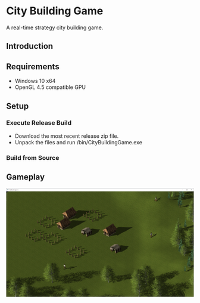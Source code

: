 # City Building Game

A real-time strategy city building game.

## Introduction



## Requirements

* Windows 10 x64
* OpenGL 4.5 compatible GPU

## Setup
### Execute Release Build

* Download the most recent release zip file.
* Unpack the files and run /bin/CityBuildingGame.exe 

### Build from Source

## Gameplay

![Graph](media/screenshot1.png)

